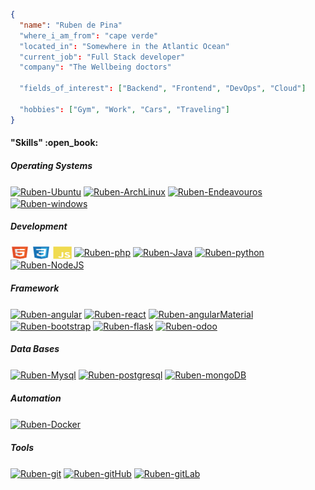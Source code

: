 <!-- ## Hi there<img src="https://media.giphy.com/media/hvRJCLFzcasrR4ia7z/giphy.gif" width="30px"/> -->
```json
{
  "name": "Ruben de Pina"
  "where_i_am_from": "cape verde"
  "located_in": "Somewhere in the Atlantic Ocean"
  "current_job": "Full Stack developer"
  "company": "The Wellbeing doctors"

  "fields_of_interest": ["Backend", "Frontend", "DevOps", "Cloud"]

  "hobbies": ["Gym", "Work", "Cars", "Traveling"]
}
```

<h4> "Skills" :open_book: </h4>  
<h5>Operating Systems</h5>
<p><div style="display: inline_block">
  <a href="https://ubuntu.com/" target="_blank"><img align="center" alt="Ruben-Ubuntu" height="20" width="30" src="https://cdn.jsdelivr.net/gh/devicons/devicon/icons/ubuntu/ubuntu-plain.svg" /></a>
  <a href="https://archlinux.org/" target="_blank"><img align="center" alt="Ruben-ArchLinux" height="20" width="20" src="https://user-images.githubusercontent.com/75695011/212056939-86e973d0-b6de-4baa-9489-b0120766b32c.png" /></a>
  <a href="https://endeavouros.com/" target="_blank"><img align="center" alt="Ruben-Endeavouros" height="20" width="18" src="https://user-images.githubusercontent.com/75695011/212057567-e74113e7-3a0f-4127-bdf2-3994510789f5.png" /></a>
  <a href="https://www.microsoft.com/en-us/windows" target="_blank"><img align="center" alt="Ruben-windows" height="20" width="30" src="https://cdn.jsdelivr.net/gh/devicons/devicon/icons/windows8/windows8-original.svg" /></a> 
</div></p>

<h5>Development</h5>
<p><div style="display: inline_block">
  <a href="https://www.w3schools.com/html/" target="_blank"><img align="center" alt="Ruben-HTML" height="20" width="30" src="https://raw.githubusercontent.com/devicons/devicon/master/icons/html5/html5-original.svg" /></a>
  <a href="https://www.w3schools.com/css/" target="_blank"><img align="center" alt="Ruben-CSS" height="20" width="30" src="https://raw.githubusercontent.com/devicons/devicon/master/icons/css3/css3-original.svg" /></a>
  <a href="https://www.javascript.com/" target="_blank"><img align="center" alt="Ruben-JavaScript" height="20" width="30" src="https://raw.githubusercontent.com/devicons/devicon/master/icons/javascript/javascript-plain.svg" /></a>
  <a href="https://www.php.net/" target="_blank"><img align="center" alt="Ruben-php" height="30" width="40" src="https://cdn.jsdelivr.net/gh/devicons/devicon/icons/php/php-original.svg" /></a> 
  <a href="https://www.java.com/" target="_blank"><img align="center" alt="Ruben-Java" height="30" width="40" src="https://cdn.jsdelivr.net/gh/devicons/devicon/icons/java/java-original.svg" /></a>
  <a href="https://www.python.org/" target="_blank"><img align="center" alt="Ruben-python" height="30" width="40" src="https://cdn.jsdelivr.net/gh/devicons/devicon/icons/python/python-original.svg" /></a>
  <a href="https://nodejs.org/en" target="_blank"><img align="center" alt="Ruben-NodeJS" height="40" width="60" src="https://cdn.jsdelivr.net/gh/devicons/devicon/icons/nodejs/nodejs-original-wordmark.svg" /></a>
</div></p>

<h5>Framework</h5>
<p><div style="display: inline_block">
  <a href="https://angular.io/" target="_blank"><img align="center" alt="Ruben-angular" height="20" width="30" src="https://cdn.jsdelivr.net/gh/devicons/devicon/icons/angularjs/angularjs-original.svg" /></a>
  <a href="https://reactjs.org/" target="_blank"><img align="center" alt="Ruben-react" height="20" width="30" src="https://cdn.jsdelivr.net/gh/devicons/devicon/icons/react/react-original-wordmark.svg" /></a>
  <a href="https://material.angular.io/" target="_blank"><img align="center" alt="Ruben-angularMaterial" height="20" width="20" src="https://user-images.githubusercontent.com/75695011/184117409-e7eaba98-4c37-40dc-a52f-f1918d06cbc5.png" /></a>
  <a href="https://getbootstrap.com/" target="_blank"><img align="center" alt="Ruben-bootstrap" height="20" width="30" src="https://cdn.jsdelivr.net/gh/devicons/devicon/icons/bootstrap/bootstrap-original.svg" /></a>
  <a href="https://flask.palletsprojects.com/" target="_blank"><img align="center" alt="Ruben-flask" height="30" width="40" src="https://cdn.jsdelivr.net/gh/devicons/devicon/icons/flask/flask-original.svg" /></a> 
   <a href="https://www.odoo.com/" target="_blank"><img align="center" alt="Ruben-odoo" height="20" width="50" src="https://user-images.githubusercontent.com/75695011/184119597-9fbb632f-7220-4363-b012-e148930daa2f.png" /></a>  
</div></p>

<h5>Data Bases</h5>
<p><div style="display: inline_block">
  <a href="https://www.mysql.com/" target="_blank"><img align="center" alt="Ruben-Mysql" height="20" width="30" src="https://cdn.jsdelivr.net/gh/devicons/devicon/icons/mysql/mysql-original.svg" /></a>
  <a href="https://www.postgresql.org/" target="_blank"><img align="center" alt="Ruben-postgresql" height="30" width="40" src="https://cdn.jsdelivr.net/gh/devicons/devicon/icons/postgresql/postgresql-original.svg" /></a>
  <a href="https://www.mongodb.com/" target="_blank"><img align="center" alt="Ruben-mongoDB" height="30" width="40" src="https://cdn.jsdelivr.net/gh/devicons/devicon/icons/mongodb/mongodb-original-wordmark.svg" /></a>
</div></p>

<h5>Automation</h5>
<p><div style="display: inline_block">
  <a href="https://www.docker.com/" target="_blank"><img align="center" alt="Ruben-Docker" height="20" width="30" src="https://cdn.jsdelivr.net/gh/devicons/devicon/icons/docker/docker-original-wordmark.svg" /></a>
</div></p>

<h5>Tools</h5>
<p><div style="display: inline_block">
  <a href="https://git-scm.com/" target="_blank"><img align="center" alt="Ruben-git" height="20" width="30" src="https://cdn.jsdelivr.net/gh/devicons/devicon/icons/git/git-original.svg" /></a>
  <a href="https://github.com/" target="_blank"><img align="center" alt="Ruben-gitHub" height="20" width="30" src="https://cdn.jsdelivr.net/gh/devicons/devicon/icons/github/github-original-wordmark.svg" /></a>
  <a href="https://gitlab.com/" target="_blank"><img align="center" alt="Ruben-gitLab" height="20" width="30" src="https://cdn.jsdelivr.net/gh/devicons/devicon/icons/gitlab/gitlab-original-wordmark.svg" /></a>
</div></p>
